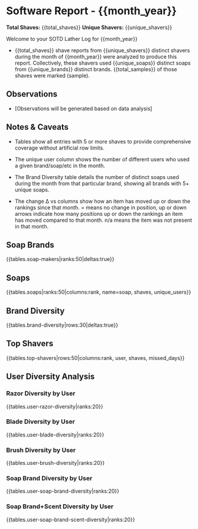 # Software Report - {{month_year}}

**Total Shaves:** {{total_shaves}}
**Unique Shavers:** {{unique_shavers}}

Welcome to your SOTD Lather Log for {{month_year}}

* {{total_shaves}} shave reports from {{unique_shavers}} distinct shavers during the month of {{month_year}} were analyzed to produce this report. Collectively, these shavers used {{unique_soaps}} distinct soaps from {{unique_brands}} distinct brands. {{total_samples}} of those shaves were marked (sample).

## Observations

* [Observations will be generated based on data analysis]

## Notes & Caveats

* Tables show all entries with 5 or more shaves to provide comprehensive coverage without artificial row limits.

* The unique user column shows the number of different users who used a given brand/soap/etc in the month.

* The Brand Diversity table details the number of distinct soaps used during the month from that particular brand, showing all brands with 5+ unique soaps.

* The change Δ vs columns show how an item has moved up or down the rankings since that month. = means no change in position, up or down arrows indicate how many positions up or down the rankings an item has moved compared to that month. n/a means the item was not present in that month.

## Soap Brands

{{tables.soap-makers|ranks:50|deltas:true}}

## Soaps

{{tables.soaps|ranks:50|columns:rank, name=soap, shaves, unique_users}}

## Brand Diversity

{{tables.brand-diversity|rows:30|deltas:true}}

## Top Shavers

{{tables.top-shavers|rows:50|columns:rank, user, shaves, missed_days}}

## User Diversity Analysis

### Razor Diversity by User
{{tables.user-razor-diversity|ranks:20}}

### Blade Diversity by User  
{{tables.user-blade-diversity|ranks:20}}

### Brush Diversity by User
{{tables.user-brush-diversity|ranks:20}}

### Soap Brand Diversity by User
{{tables.user-soap-brand-diversity|ranks:20}}

### Soap Brand+Scent Diversity by User
{{tables.user-soap-brand-scent-diversity|ranks:20}}
